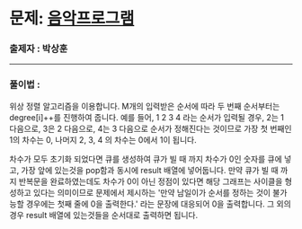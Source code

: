 # 문제: [음악프로그램][link]

[link]: https://www.acmicpc.net/problem/2623

### 출제자 : 박상훈

---
### 풀이법 : 

위상 정렬 알고리즘을 이용합니다. M개의 입력받은 순서에 따라 두 번째 순서부터는 degree[i]++를 진행하여 줍니다.
예를 들어, 1 2 3 4 라는 순서가 입력될 경우, 2는 1 다음으로, 3은 2 다음으로, 4는 3 다음으로 순서가 정해진다는 것이므로 
가장 첫 번째인 1의 차수는 0, 나머지 2, 3, 4 의 차수는 0에서 1이 됩니다.

차수가 모두 초기화 되었다면 큐를 생성하여 큐가 빌 때 까지 차수가 0인 숫자를 큐에 넣고, 가장 앞에 있는것을 pop함과 동시에 result 배열에 넣어둡니다.
만약 큐가 빌 때 까지 반복문을 완료하였는데도 차수가 0이 아닌 정점이 있다면 해당 그래프는 사이클을 형성하고 있다는 의미이므로
문제에서 제시하는 '만약 남일이가 순서를 정하는 것이 불가능할 경우에는 첫째 줄에 0을 출력한다.' 라는 문장에 대응되어 0을 출력합니다.
그 외의 경우 result 배열에 있는것들을 순서대로 출력하면 됩니다.